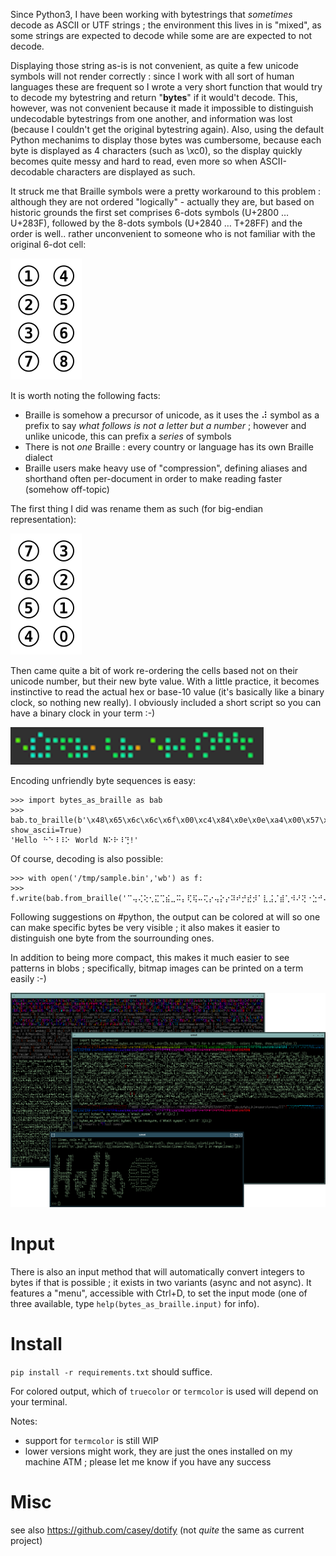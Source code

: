Since Python3, I have been working with bytestrings that *sometimes* decode as ASCII or UTF strings ; the environment this lives in is "mixed", as some strings are expected to decode while some are are expected to not decode.

Displaying those string as-is is not convenient, as quite a few unicode symbols will not render correctly : since I work with all sort of human languages these are frequent so I wrote a very short function that would try to decode my bytestring and return "__bytes__" if it would't decode. This, however, was not convenient because it made it impossible to distinguish undecodable bytestrings from one another, and information was lost (because I couldn't get the original bytestring again). Also, using the default Python mechanims to display those bytes was cumbersome, because each byte is displayed as 4 characters (such as \xc0), so the display quickly becomes quite messy and hard to read, even more so when ASCII-decodable characters are displayed as such.

It struck me that Braille symbols were a pretty workaround to this problem : although they are not ordered "logically" - actually they are, but based on historic grounds the first set comprises 6-dots symbols (U+2800 … U+283F), followed by the 8-dots symbols (U+2840 … T+28FF) and the order is well.. rather unconvenient to someone who is not familiar with the original 6-dot cell:

![Braille 8-dot Cell Numbering](doc/_static/images/Braille8dotCellNumbering.svg)

It is worth noting the following facts:

* Braille is somehow a precursor of unicode, as it uses the ⠼ symbol as a prefix to say *what follows is not a letter but a number* ; however and unlike unicode, this can prefix a *series* of symbols
* There is not *one* Braille : every country or language has its own Braille dialect
* Braille users make heavy use of "compression", defining aliases and shorthand often per-document in order to make reading faster (somehow off-topic)

The first thing I did was rename them as such (for big-endian representation):

![Big-endian numbering](doc/_static/images/Braille8dotCellNumbering_bigendian.svg)

Then came quite a bit of work re-ordering the cells based not on their unicode number, but their new byte value. With a little practice, it becomes instinctive to read the actual hex or base-10 value (it's basically like a binary clock, so nothing new really). I obviously included a short script so you can have a binary clock in your term :-)

![Braille for bytes](doc/_static/images/bytes_as_braille.png)

Encoding unfriendly byte sequences is easy:

```
>>> import bytes_as_braille as bab
>>> bab.to_braille(b'\x48\x65\x6c\x6c\x6f\x00\xc4\x84\x0e\x0e\xa4\x00\x57\x6f\x72\x6c\x64\x00\x4e\xa4\xe4\x0e\x8c\x21',colorblind=True, show_ascii=True)
'Hello⠀⠓⠑⠸⠸⠕⠀World⠀N⠕⠗⠸⢙!'
```

Of course, decoding is also possible:

```
>>> with open('/tmp/sample.bin','wb') as f:
>>>     f.write(bab.from_braille('⠉⢤⢌⢕⢂⣍⢉⣮⣀⠭⡄⢏⢯⠤⢍⡔⢤⡕⡔⠽⠞⡚⣞⡺⠁⣇⣨⡈⣾⢁⠺⠜⢝⠐⣑⠚⠬⡈⢱⢙⠰⣢⣴⢌⠩⢇⢨⢢⣂⡢⣁⣚⣅⡖⠴⡡⠤⠦⠜⠽⠘⡴⡷⣴⠬⣞⢃⠚⠔⡹⣂⠡⣇⡅⡤⡁'))
```

Following suggestions on #python, the output can be colored at will so one can make specific bytes be very visible ; it also makes it easier to distinguish one byte from the sourrounding ones.

In addition to being more compact, this makes it much easier to see patterns in blobs ; specifically, bitmap images can be printed on a term easily :-)

![Use cases](doc/_static/images/screenshot.png)

# Input

There is also an input method that will automatically convert integers to bytes if that is possible ; it exists in two variants (async and not async). It features a "menu", accessible with Ctrl+D, to set the input mode (one of three available, type `help(bytes_as_braille.input)` for info).

# Install

`pip install -r requirements.txt` should suffice.

For colored output, which of `truecolor` or `termcolor` is used will depend on your terminal.

Notes:
* support for `termcolor` is still WIP
* lower versions might work, they are just the ones installed on my machine ATM ; please let me know if you have any success

# Misc

see also https://github.com/casey/dotify (not *quite* the same as current project)
